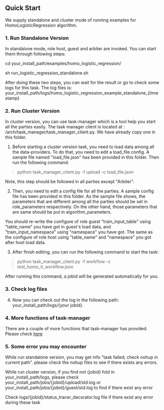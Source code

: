 ## Quick Start

We supply standalone and cluster mode of running examples for HomoLogisticRegression algorithm.

### 1. Run Standalone Version

In standalone mode, role host, guest and arbiter are invoked. You can start them through following steps:

cd your_install_path/examples/homo_logistic_regression/

sh run_logistic_regression_standalone.sh

After doing these two steps, you can wait for the result or go to check some logs for this task. The log files is: your_install_path/logs/homo_logistic_regression_example_standalone_{timestamp}


### 2. Run Cluster Version
In cluster version, you can use task-manager which is a tool help you start all the parties easily. The task manager client is located at : /arch/task_manager/task_manager_client.py. We have already copy one in this folder.

1. Before starting a cluster version task, you need to load data among all the data-providers. To do that, you need to edit a load_file config. A sample file named "load_file.json" has been provided in this folder. Then run the following command:

>  python task_manager_client.py -f upload -c load_file.json

Note, this step should be followed in all parties except "Arbiter".

2. Then, you need to edit a config file for all the parties. A sample config file has been provided in this folder. As the sample file shows, the parameters that are different among all the parties should be set in role_parameters respectively. On the other hand, those parameters that are same should be put in algorithm_parameters.

You should re-write the configure of role guest "train_input_table" using "table_name" you have got in guest's load data, and "train_input_namespace" using "namespace" you have got. The same as the configure of role host using "table_name" and "namespace" you got after host load data.

3. After finish editing, you can run the following command to start the task:

> python task_manager_client.py -f workflow -c test_homo_lr_workflow.json

After running this command, a jobid will be generated automatically for you.


### 3. Check log files

4. Now you can check out the log in the following path: your_install_path/logs/{your jobid}.

### 4. More functions of task-manager

There are a couple of more functions that task-manager has provided. Please check [here](../task_manager_examples/README.md)

### 5. Some error you may encounter
While run standalone version, you may get info "task failed, check nohup in current path". please check the nohup files to see if there exists any errors.

While run cluster version, if you find not {jobid} fold in your_install_path/logs, please check your_install_path/jobs/{jobid}/upload/std.log or your_install_path/jobs/{jobid}/guest/std.log to find if there exist any error

Check logs/{jobid}/status_tracer_decorator.log file if there exist any error during these task
